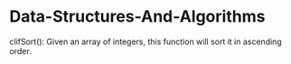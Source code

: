 # Data-Structures-And-Algorithms

clifSort(): Given an array of integers, this function will sort it in ascending order.
